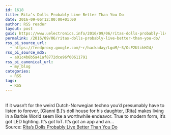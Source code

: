 ```yaml
---
id: 1618
title: Rita’s Dolls Probably Live Better Than You Do
date: 2016-09-06T12:00:00+01:00
author: RSS reader
layout: post
guid: https://www.uelectronics.info/2016/09/06/ritas-dolls-probably-live-better-than-you-do/
permalink: /2016/09/06/ritas-dolls-probably-live-better-than-you-do/
rss_pi_source_url:
  - https://feedproxy.google.com/~r/hackaday/LgoM/~3/OsP2UtihHJ4/
rss_pi_source_md5:
  - a01c4b6b5a41af8772dce96f00611791
rss_pi_canonical_url:
  - my_blog
categories:
  - RSS
tags:
  - RSS
---
```

&#013;  
If it wasn’t for the weird Dutch-Norwegian techno you’d presumably have to listen to forever, [Gianni B.]’s doll house for his daughter, [Rita] makes living in a Barbie World seem like a worthwhile endeavor. True to modern form, it’s got LED lighting. It’s got IoT. It’s got an app and an…&#013;  
Source: <a href="https://feedproxy.google.com/~r/hackaday/LgoM/~3/OsP2UtihHJ4/" target="_blank">Rita’s Dolls Probably Live Better Than You Do</a>